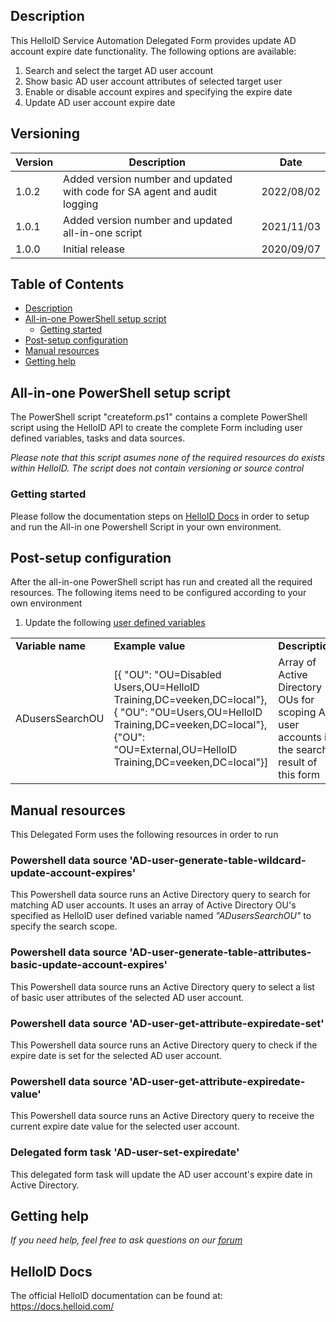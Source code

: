 <!-- Description -->
## Description
This HelloID Service Automation Delegated Form provides update AD account expire date functionality. The following options are available:
 1. Search and select the target AD user account
 2. Show basic AD user account attributes of selected target user
 3. Enable or disable account expires and specifying the expire date
 4. Update AD user account expire date


## Versioning
| Version | Description | Date |
| - | - | - |
| 1.0.2   | Added version number and updated with code for SA agent and audit logging | 2022/08/02  |
| 1.0.1   | Added version number and updated all-in-one script | 2021/11/03  |
| 1.0.0   | Initial release | 2020/09/07  |

<!-- TABLE OF CONTENTS -->
## Table of Contents
* [Description](#description)
* [All-in-one PowerShell setup script](#all-in-one-powershell-setup-script)
  * [Getting started](#getting-started)
* [Post-setup configuration](#post-setup-configuration)
* [Manual resources](#manual-resources)
* [Getting help](#getting-help)


## All-in-one PowerShell setup script
The PowerShell script "createform.ps1" contains a complete PowerShell script using the HelloID API to create the complete Form including user defined variables, tasks and data sources.

 _Please note that this script asumes none of the required resources do exists within HelloID. The script does not contain versioning or source control_


### Getting started
Please follow the documentation steps on [HelloID Docs](https://docs.helloid.com/hc/en-us/articles/360017556559-Service-automation-GitHub-resources) in order to setup and run the All-in one Powershell Script in your own environment.

 
## Post-setup configuration
After the all-in-one PowerShell script has run and created all the required resources. The following items need to be configured according to your own environment
 1. Update the following [user defined variables](https://docs.helloid.com/hc/en-us/articles/360014169933-How-to-Create-and-Manage-User-Defined-Variables)
<table>
  <tr><td><strong>Variable name</strong></td><td><strong>Example value</strong></td><td><strong>Description</strong></td></tr>
  <tr><td>ADusersSearchOU</td><td>[{ "OU": "OU=Disabled Users,OU=HelloID Training,DC=veeken,DC=local"},{ "OU": "OU=Users,OU=HelloID Training,DC=veeken,DC=local"},{"OU": "OU=External,OU=HelloID Training,DC=veeken,DC=local"}]</td><td>Array of Active Directory OUs for scoping AD user accounts in the search result of this form</td></tr>
</table>

## Manual resources
This Delegated Form uses the following resources in order to run

### Powershell data source 'AD-user-generate-table-wildcard-update-account-expires'
This Powershell data source runs an Active Directory query to search for matching AD user accounts. It uses an array of Active Directory OU's specified as HelloID user defined variable named _"ADusersSearchOU"_ to specify the search scope.

### Powershell data source 'AD-user-generate-table-attributes-basic-update-account-expires'
This Powershell data source runs an Active Directory query to select a list of basic user attributes of the selected AD user account.  

### Powershell data source 'AD-user-get-attribute-expiredate-set'
This Powershell data source runs an Active Directory query to check if the expire date is set for the selected AD user account.

### Powershell data source 'AD-user-get-attribute-expiredate-value'
This Powershell data source runs an Active Directory query to receive the current expire date value for the selected user account.

### Delegated form task 'AD-user-set-expiredate'
This delegated form task will update the AD user account's expire date in Active Directory.

## Getting help
_If you need help, feel free to ask questions on our [forum](https://forum.helloid.com/forum/helloid-connectors/service-automation/508-helloid-sa-active-directory-ad-account-update-expire-date)_

## HelloID Docs
The official HelloID documentation can be found at: https://docs.helloid.com/
